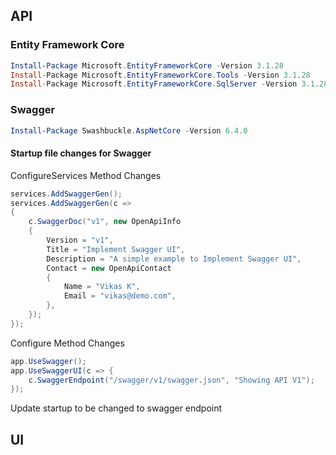 ## API

### Entity Framework Core
```powershell
Install-Package Microsoft.EntityFrameworkCore -Version 3.1.28
Install-Package Microsoft.EntityFrameworkCore.Tools -Version 3.1.28
Install-Package Microsoft.EntityFrameworkCore.SqlServer -Version 3.1.28
```

### Swagger
```powershell
Install-Package Swashbuckle.AspNetCore -Version 6.4.0
```

#### Startup file changes for Swagger

ConfigureServices Method Changes
```csharp
services.AddSwaggerGen();
services.AddSwaggerGen(c =>
{
    c.SwaggerDoc("v1", new OpenApiInfo
    {
        Version = "v1",
        Title = "Implement Swagger UI",
        Description = "A simple example to Implement Swagger UI",
        Contact = new OpenApiContact
        {
            Name = "Vikas K",
            Email = "vikas@demo.com",
        },
    });
});
```


Configure Method Changes
```csharp
app.UseSwagger();
app.UseSwaggerUI(c => {
    c.SwaggerEndpoint("/swagger/v1/swagger.json", "Showing API V1");
});
```

Update startup to be changed to swagger endpoint

## UI